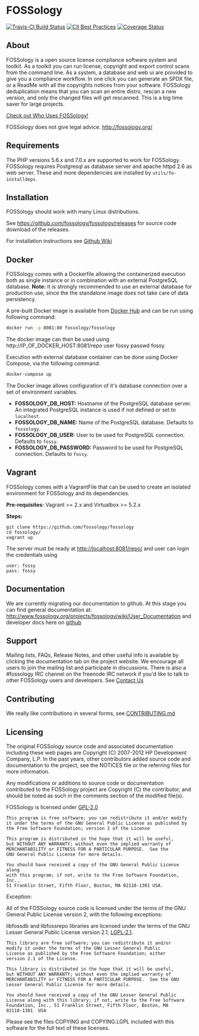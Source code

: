 # FOSSology

[![Travis-CI Build Status](https://travis-ci.org/fossology/fossology.svg?branch=master)](https://travis-ci.org/fossology/fossology)
[![CII Best Practices](https://bestpractices.coreinfrastructure.org/projects/2395/badge)](https://bestpractices.coreinfrastructure.org/projects/2395)
[![Coverage Status](https://coveralls.io/repos/github/fossology/fossology/badge.svg?branch=master)](https://coveralls.io/github/fossology/fossology?branch=master)

## About

FOSSology is a open source license compliance software system and toolkit.  As a toolkit you can run license, copyright and export control scans from the command line.  As a system, a database and web ui are provided to give you a compliance workflow. In one click you can generate an SPDX file, or a ReadMe with all the copyrights notices from your software. FOSSology deduplication means that you can scan an entire distro, rescan a new version, and only the changed files will get rescanned. This is a big time saver for large projects.

[Check out Who Uses FOSSology!](http://www.fossology.org/projects/fossology/wiki/WhoUsesFOSSology)

FOSSology does not give legal advice.
http://fossology.org/

## Requirements

The PHP versions 5.6.x and 7.0.x are supported to work for FOSSology. FOSSology requires Postgresql as database server and apache httpd 2.6 as web server. These and more dependencies are installed by `utils/fo-installdeps`.

## Installation

FOSSology should work with many Linux distributions.

See https://github.com/fossology/fossology/releases for source code download of the releases.

For installation instructions see [Github Wiki](https://github.com/fossology/fossology/wiki)

## Docker

FOSSology comes with a Dockerfile allowing the containerized execution
both as single instance or in combination with an external PostgreSQL database.
**Note:** It is strongly recommended to use an external database for production
use, since the the standalone image does not take care of data persistency.

A pre-built Docker image is available from [Docker Hub](https://hub.docker.com/r/fossology/fossology/) and can be run using following command:
``` sh
docker run -p 8081:80 fossology/fossology
```

The docker image can then be used using http://IP_OF_DOCKER_HOST:8081/repo user fossy passwd fossy.

Execution with external database container can be done using Docker Compose, via the following command:
``` sh
docker-compose up
```

The Docker image allows configuration of it's database connection over a set of environment variables.

- **FOSSOLOGY_DB_HOST:** Hostname of the PostgreSQL database server.
  An integrated PostgreSQL instance is used if not defined or set to `localhost`.
- **FOSSOLOGY_DB_NAME:** Name of the PostgreSQL database. Defaults to `fossology`.
- **FOSSOLOGY_DB_USER:** User to be used for PostgreSQL connection. Defaults to `fossy`.
- **FOSSOLOGY_DB_PASSWORD:** Password to be used for PostgreSQL connection. Defaults to `fossy`.

## Vagrant

FOSSology comes with a VagrantFile that can be used to create an isolated environment for FOSSology and its dependencies.

**Pre-requisites:**  Vagrant >= 2.x and Virtualbox >= 5.2.x

**Steps:**

```    
git clone https://github.com/fossology/fossology
cd fossology/
vagrant up
```

The server must be ready at [http://localhost:8081/repo/](http://localhost:8081/repo/) and user can login the credentials using 

```
user: fossy
pass: fossy
```

## Documentation

We are currently migrating our documentation to github.  At this stage you can find general documentation at:
http://www.fossology.org/projects/fossology/wiki/User_Documentation
and developer docs here on [github](https://github.com/fossology/fossology/wiki)

## Support

Mailing lists, FAQs, Release Notes, and other useful info is available
by clicking the documentation tab on the project website. We encourage
all users to join the mailing list and participate in discussions.
There is also a #fossology IRC channel on the freenode IRC network if
you'd like to talk to other FOSSology users and developers.
See [Contact Us](https://www.fossology.org/get-started)

## Contributing

We really like contributions in several forms, see [CONTRIBUTING.md](CONTRIBUTING.md)

## Licensing

The original FOSSology source code and associated documentation
including these web pages are Copyright (C) 2007-2012 HP Development
Company, L.P. In the past years, other contributors added source code 
and documentation to the project, see the NOTICES file or the referring
files for more information.

Any modifications or additions to source code or documentation
contributed to the FOSSology project are Copyright (C) the contributor,
and should be noted as such in the comments section of the modified file(s).

FOSSology is licensed under [GPL-2.0](https://tldrlegal.com/license/gnu-general-public-license-v2)

    This program is free software; you can redistribute it and/or modify
    it under the terms of the GNU General Public License as published by
    the Free Software Foundation; version 2 of the License

    This program is distributed in the hope that it will be useful,
    but WITHOUT ANY WARRANTY; without even the implied warranty of
    MERCHANTABILITY or FITNESS FOR A PARTICULAR PURPOSE.  See the
    GNU General Public License for more details.

    You should have received a copy of the GNU General Public License along
    with this program; if not, write to the Free Software Foundation, Inc.,
    51 Franklin Street, Fifth Floor, Boston, MA 02110-1301 USA.

Exception:

All of the FOSSology source code is licensed under the terms of the GNU
General Public License version 2, with the following exceptions:

libfossdb and libfossrepo libraries are licensed under the terms of
the GNU Lesser General Public License version 2.1, [LGPL-2.1](https://tldrlegal.com/license/gnu-lesser-general-public-license-v2.1-(lgpl-2.1)).

    This library are free software; you can redistribute it and/or
    modify it under the terms of the GNU Lesser General Public
    License as published by the Free Software Foundation; either
    version 2.1 of the License.

    This library is distributed in the hope that it will be useful,
    but WITHOUT ANY WARRANTY; without even the implied warranty of
    MERCHANTABILITY or FITNESS FOR A PARTICULAR PURPOSE.  See the GNU
    Lesser General Public License for more details.

    You should have received a copy of the GNU Lesser General Public
    License along with this library; if not, write to the Free Software
    Foundation, Inc., 51 Franklin Street, Fifth Floor, Boston, MA
    02110-1301  USA

Please see the files COPYING and COPYING.LGPL included with this
software for the full text of these licenses.
